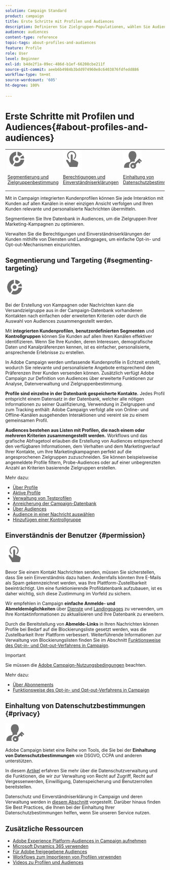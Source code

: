 ```yaml
---
solution: Campaign Standard
product: campaign
title: Erste Schritte mit Profilen und Audiences
description: Definieren Sie Zielgruppen-Populationen, wählen Sie Audiences, filtern Sie Empfänger, erfassen Sie Daten und aktualisieren Sie Profile.
audience: audiences
content-type: reference
topic-tags: about-profiles-and-audiences
feature: Profile
role: User
level: Beginner
exl-id: b4de2f1a-09ec-486d-b1ef-66208cbe211f
source-git-commit: aeeb6b4984b3bdd974960e8c6403876fdfedd886
workflow-type: tm+mt
source-wordcount: '605'
ht-degree: 100%

---
```


# Erste Schritte mit Profilen und Audiences{#about-profiles-and-audiences}

<table>
<tr>
<td><img src="assets/do-not-localize/icon_segment.svg" width="60px"><p><a href="#segmenting-targeting">Segmentierung und Zielgruppenbestimmung</a></p></td>
<td><img src="assets/do-not-localize/icon_permission.svg" width="60px"><p><a href="#permission">Berechtigungen und Einverständniserklärungen</a></p></td>
<td><img src="assets/do-not-localize/icon_privacy.svg" width="60px"><p><a href="#privacy">Einhaltung von Datenschutzbestimmungen</a></p></td></tr>
</table>

Mit in Campaign integrierten Kundenprofilen können Sie jede Interaktion mit Kunden auf allen Kanälen in einer einzigen Ansicht verfolgen und Ihren Kunden relevante und personalisierte Nachrichten übermitteln.

Segmentieren Sie Ihre Datenbank in Audiences, um die Zielgruppen Ihrer Marketing-Kampagnen zu optimieren.

Verwalten Sie die Berechtigungen und Einverständniserklärungen der Kunden mithilfe von Diensten und Landingpages, um einfache Opt-in- und Opt-out-Mechanismen einzurichten.

## Segmentierung und Targeting {#segmenting-targeting}

<img src="assets/do-not-localize/icon_segment.svg" width="60px">

Bei der Erstellung von Kampagnen oder Nachrichten kann die Versandzielgruppe aus in der Campaign-Datenbank vorhandenen Kontakten nach einfachen oder erweiterten Kriterien oder durch die Auswahl von Audiences zusammengestellt werden.

Mit **integrierten Kundenprofilen**, **benutzerdefinierten Segmenten** und **Kontrollgruppen** können Sie Kunden auf allen Ihren Kanälen effektiver identifizieren. Wenn Sie Ihre Kunden, deren Interessen, demografische Daten und Kanalpräferenzen kennen, ist es einfacher, personalisierte, ansprechende Erlebnisse zu erstellen.

In Adobe Campaign werden umfassende Kundenprofile in Echtzeit erstellt, wodurch Sie relevante und personalisierte Angebote entsprechend den Präferenzen Ihrer Kunden versenden können. Zusätzlich verfügt Adobe Campaign zur Definition von Audiences über erweiterte Funktionen zur Analyse, Datenverwaltung und Zielgruppenbestimmung.

**Profile sind einzelne in der Datenbank gespeicherte Kontakte.** Jedes Profil entspricht einem Datensatz in der Datenbank, welcher alle nötigen Informationen zu seiner Qualifizierung, Verwendung in Zielgruppen und zum Tracking enthält: Adobe Campaign verfolgt alle von Online- und Offline-Kanälen ausgehenden Interaktionen und vereint sie zu einem gemeinsamen Profil.

**Audiences bestehen aus Listen mit Profilen, die nach einem oder mehreren Kriterien zusammengestellt werden.** Workflows und das grafische Abfragetool erlauben die Erstellung von Audiences entsprechend den verfügbaren Informationen, dem Verhalten und dem Marketingverlauf Ihrer Kontakte, um Ihre Marketingkampagnen perfekt auf die angesprochenen Zielgruppen zuzuschneiden. Sie können beispielsweise angemeldete Profile filtern, Probe-Audiences oder auf einer unbegrenzten Anzahl an Kriterien basierende Zielgruppen erstellen.

Mehr dazu:

* [Über Profile](../../audiences/using/about-profiles.md)
* [Aktive Profile](../../audiences/using/active-profiles.md)
* [Verwaltung von Testprofilen](../../audiences/using/managing-test-profiles.md)
* [Anreicherung der Campaign-Datenbank](../../audiences/using/enriching-campaign-database.md)
* [Über Audiences](../../audiences/using/about-audiences.md)
* [Audience in einer Nachricht auswählen](../../audiences/using/selecting-an-audience-in-a-message.md)
* [Hinzufügen einer Kontrollgruppe](../../sending/using/control-group.md)

## Einverständnis der Benutzer {#permission}

<img src="assets/do-not-localize/icon_permission.svg"  width="60px">

Bevor Sie einem Kontakt Nachrichten senden, müssen Sie sicherstellen, dass Sie sein Einverständnis dazu haben. Andernfalls könnten Ihre E-Mails als Spam gekennzeichnet werden, was Ihre Plattform-Zustellbarkeit beeinträchtigt. Um eine funktionierende Profildatenbank aufzubauen, ist es daher wichtig, sich diese Zustimmung im Vorfeld zu sichern.

Wir empfehlen in Campaign **einfache Anmelde- und Abmeldemöglichkeiten** über [Dienste](../../audiences/using/creating-a-service.md) und [Landingpages](../../channels/using/getting-started-with-landing-pages.md) zu verwenden, um Ihre Kontaktinformationen zu aktualisieren und Ihre Datenbank zu erweitern.

Durch die Bereitstellung von **Abmelde-Links** in Ihren Nachrichten können Profile bei Bedarf auf die Blockierungsliste gesetzt werden, was die Zustellbarkeit Ihrer Plattform verbessert. Weiterführende Informationen zur Verwaltung von Blockierungslisten finden Sie im Abschnitt [Funktionsweise des Opt-in- und Opt-out-Verfahrens in Campaign](../../audiences/using/about-opt-in-and-opt-out-in-campaign.md).

>[!IMPORTANT]
>
>Sie müssen die [Adobe Campaign-Nutzungsbedingungen](https://www.adobe.com/de/legal/terms/aup.html) beachten.

Mehr dazu:

* [Über Abonnements](../../audiences/using/about-subscriptions.md)
* [Funktionsweise des Opt-in- und Opt-out-Verfahrens in Campaign](../../audiences/using/about-opt-in-and-opt-out-in-campaign.md)

## Einhaltung von Datenschutzbestimmungen {#privacy}

<img src="assets/do-not-localize/icon_privacy.svg" width="60px">

Adobe Campaign bietet eine Reihe von Tools, die Sie bei der **Einhaltung von Datenschutzbestimmungen** wie DSGVO, CCPA und anderen unterstützen.

In diesem [Artikel](https://helpx.adobe.com/de/campaign/kb/campaign-privacy.html) erfahren Sie mehr über die Datenschutzverwaltung und die Funktionen, die wir zur Verwaltung von Recht auf Zugriff, Recht auf Vergessenwerden, Einwilligung, Datenspeicherung und Benutzerrollen bereitstellen.

Datenschutz und Einverständniserklärung in Campaign und deren Verwaltung werden in [diesem Abschnitt](../../start/using/privacy.md) vorgestellt. Darüber hinaus finden Sie Best Practices, die Ihnen bei der Einhaltung Ihrer Datenschutzbestimmungen helfen, wenn Sie unseren Service nutzen.

## Zusätzliche Ressourcen

* [Adobe Experience Platform-Audiences in Campaign aufnehmen](../../integrating/using/ingest-aep-data.md)
* [Microsoft Dynamics 365 verwenden](../../integrating/using/d365-acs-get-started.md)
* [Für Adobe freigegebene Audiences](../../integrating/using/sharing-audiences-with-audience-manager-or-people-core-service.md)
* [Workflows zum Importieren von Profilen verwenden](../../automating/using/creating-import-workflow-templates.md)
* [Videos zu Profilen und Audiences](https://experienceleague.adobe.com/docs/campaign-standard-learn/tutorials/profiles-and-audiences/creating-profiles-and-audiences.html?lang=de)
